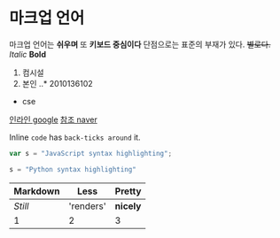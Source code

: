 # 마크업 언어

마크업 언어는 **쉬우며** 또  __키보드 중심이다__
단점으로는 표준의 부재가 있다. ~~별로다.~~
*Italic*  **Bold**

1. 컴시설
2. 본인
..* 2010136102

* cse

[인라인 google](https://www.google.com)
[참조 naver][Arbitrary case-insenstive reference text]

[arbitrary case-insenstive reference text]:http://www.naver.com

Inline `code` has `back-ticks around` it.

```javascript
var s = "JavaScript syntax highlighting";
```

```python
s = "Python syntax highlighting"
```

Markdown|Less|Pretty
---|---|---
*Still*|'renders'|**nicely**
1|2|3


